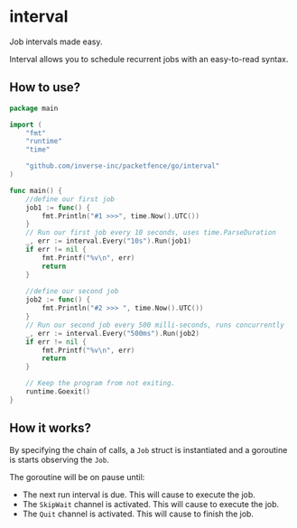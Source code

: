 # interval

Job intervals made easy.

Interval allows you to schedule recurrent jobs with an easy-to-read syntax.

## How to use?
```go
package main

import (
	"fmt"
	"runtime"
	"time"

	"github.com/inverse-inc/packetfence/go/interval"
)

func main() {
	//define our first job
	job1 := func() {
		fmt.Println("#1 >>>", time.Now().UTC())
	}
	// Run our first job every 10 seconds, uses time.ParseDuration
	_, err := interval.Every("10s").Run(job1)
	if err != nil {
		fmt.Printf("%v\n", err)
		return
	}
	  
	//define our second job
	job2 := func() {
		fmt.Println("#2 >>> ", time.Now().UTC())
	}
	// Run our second job every 500 milli-seconds, runs concurrently
	_, err := interval.Every("500ms").Run(job2)
	if err != nil {
		fmt.Printf("%v\n", err)
		return
	}

	// Keep the program from not exiting.
	runtime.Goexit()
}
```

## How it works?
By specifying the chain of calls, a `Job` struct is instantiated and a goroutine is starts observing the `Job`.

The goroutine will be on pause until:
* The next run interval is due. This will cause to execute the job.
* The `SkipWait` channel is activated. This will cause to execute the job.
* The `Quit` channel is activated. This will cause to finish the job.

